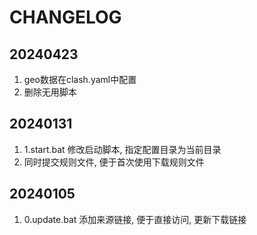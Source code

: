 # CHANGELOG

## 20240423

1. geo数据在clash.yaml中配置
2. 删除无用脚本

## 20240131

1. 1.start.bat 修改启动脚本, 指定配置目录为当前目录
2. 同时提交规则文件, 便于首次使用下载规则文件

## 20240105

1. 0.update.bat 添加来源链接, 便于直接访问, 更新下载链接
